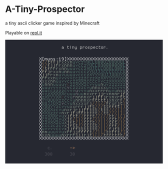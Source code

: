 # A-Tiny-Prospector
a tiny ascii clicker game inspired by Minecraft

Playable on [repl.it](https://a-tiny-prospector.chovin.repl.co)

![game image](./assets/embed.png)
